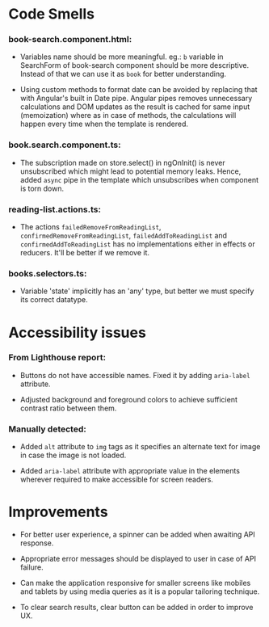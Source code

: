 # Code Smells

### book-search.component.html:

- Variables name should be more meaningful.
  eg.: `b` variable in SearchForm of book-search component should be more descriptive. Instead of that we can use it as `book` for better understanding.

- Using custom methods to format date can be avoided by replacing that with Angular's built in Date pipe. Angular pipes removes unnecessary calculations and DOM updates as the result is cached for same input (memoization) where as in case of methods, the calculations will happen every time when the template is rendered.

### book.search.component.ts:

- The subscription made on store.select() in ngOnInit() is never unsubscribed which might lead to potential memory leaks. Hence, added `async` pipe in the template which unsubscribes when component is torn down.

### reading-list.actions.ts:

- The actions `failedRemoveFromReadingList`, `confirmedRemoveFromReadingList`, `failedAddToReadingList` and `confirmedAddToReadingList` has no implementations either in effects or reducers. It'll be better if we remove it.

### books.selectors.ts: 
- Variable 'state' implicitly has an 'any' type, but better we must specify its correct datatype.


# Accessibility issues

### From Lighthouse report:

- Buttons do not have accessible names. Fixed it by adding `aria-label` attribute.

- Adjusted background and foreground colors to achieve sufficient contrast ratio between them. 

### Manually detected:

- Added `alt` attribute to `img` tags as it specifies an alternate text for image in case the image is not loaded.

- Added `aria-label` attribute with appropriate value in the elements wherever required to make accessible for screen readers.


# Improvements

- For better user experience, a spinner can be added when awaiting API response.

- Appropriate error messages should be displayed to user in case of API failure. 

- Can make the application responsive for smaller screens like mobiles and tablets by using media queries as it is a popular tailoring technique.

- To clear search results, clear button can be added in order to improve UX.